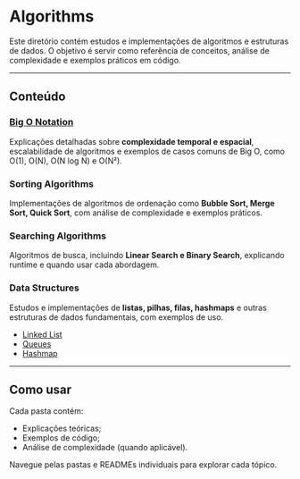 # Algorithms

Este diretório contém estudos e implementações de algoritmos e estruturas de dados. O objetivo é servir como referência de conceitos, análise de complexidade e exemplos práticos em código.

---

## Conteúdo

### [Big O Notation](./big_o/README.md)

Explicações detalhadas sobre **complexidade temporal e espacial**, escalabilidade de algoritmos e exemplos de casos comuns de Big O, como O(1), O(N), O(N log N) e O(N²).

### Sorting Algorithms

Implementações de algoritmos de ordenação como **Bubble Sort, Merge Sort, Quick Sort**, com análise de complexidade e exemplos práticos.

### Searching Algorithms

Algoritmos de busca, incluindo **Linear Search e Binary Search**, explicando runtime e quando usar cada abordagem.

### Data Structures

Estudos e implementações de **listas, pilhas, filas, hashmaps** e outras estruturas de dados fundamentais, com exemplos de uso.

- [Linked List](./data_structures/linked_list/)
- [Queues](./data_structures/queues/)
- [Hashmap](./data_structures/hasmap/)

---

## Como usar

Cada pasta contém:

- Explicações teóricas;
- Exemplos de código;
- Análise de complexidade (quando aplicável).

Navegue pelas pastas e READMEs individuais para explorar cada tópico.

